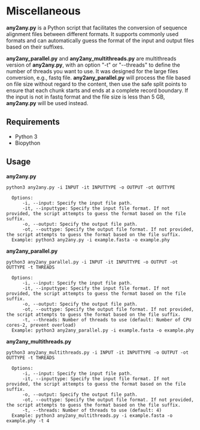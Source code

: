 # Miscellaneous
**any2any.py** is a Python script that facilitates the conversion of sequence alignment files between different formats. It supports commonly used formats and can automatically guess the format of the input and output files based on their suffixes.

**any2any_parallel.py** and **any2any_multithreads.py** are multithreads version of **any2any.py**, with an option "-t" or "--threads" to define the number of threads you want to use. It was designed for the large files conversion, e.g., fastq file. **any2any_parallel.py** will process the file based on file size without regard to the content, then use the safe split points to ensure that each chunk starts and ends at a complete record boundary. If the input is not in fastq format and the file size is less than 5 GB, **any2any.py** will be used instead.

## Requirements
- Python 3
- Biopython

## Usage
**any2any.py**
```
python3 any2any.py -i INPUT -it INPUTTYPE -o OUTPUT -ot OUTTYPE

  Options:
      -i, --input: Specify the input file path.
      -it, --inputtype: Specify the input file format. If not provided, the script attempts to guess the format based on the file suffix.
      -o, --output: Specify the output file path.
      -ot, --outtype: Specify the output file format. If not provided, the script attempts to guess the format based on the file suffix.
  Example: python3 any2any.py -i example.fasta -o example.phy
```

**any2any_parallel.py**
```
python3 any2any_parallel.py -i INPUT -it INPUTTYPE -o OUTPUT -ot OUTTYPE -t THREADS

  Options:
      -i, --input: Specify the input file path.
      -it, --inputtype: Specify the input file format. If not provided, the script attempts to guess the format based on the file suffix.
      -o, --output: Specify the output file path.
      -ot, --outtype: Specify the output file format. If not provided, the script attempts to guess the format based on the file suffix.
      -t, --threads: Number of threads to use (default: Number of CPU cores-2, prevent overload)
  Example: python3 any2any_parallel.py -i example.fasta -o example.phy
```


**any2any_multithreads.py**
```
python3 any2any_multithreads.py -i INPUT -it INPUTTYPE -o OUTPUT -ot OUTTYPE -t THREADS

  Options:
      -i, --input: Specify the input file path.
      -it, --inputtype: Specify the input file format. If not provided, the script attempts to guess the format based on the file suffix.
      -o, --output: Specify the output file path.
      -ot, --outtype: Specify the output file format. If not provided, the script attempts to guess the format based on the file suffix.
      -t, --threads: Number of threads to use (default: 4)
  Example: python3 any2any_multithreads.py -i example.fasta -o example.phy -t 4
```
